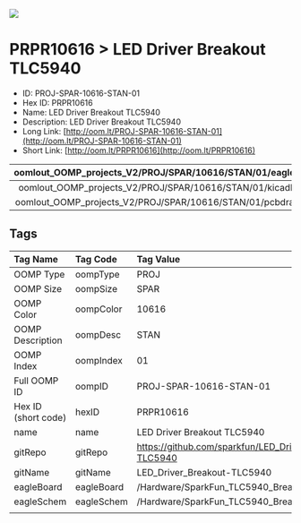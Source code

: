 


  
![][im]
# PRPR10616 > LED Driver Breakout TLC5940

- ID: PROJ-SPAR-10616-STAN-01
- Hex ID: PRPR10616
- Name: LED Driver Breakout TLC5940
- Description: LED Driver Breakout TLC5940
- Long Link: [http://oom.lt/PROJ-SPAR-10616-STAN-01](http://oom.lt/PROJ-SPAR-10616-STAN-01)
- Short Link: [http://oom.lt/PRPR10616](http://oom.lt/PRPR10616)
  

|oomlout_OOMP_projects_V2/PROJ/SPAR/10616/STAN/01/eagleImage.png|oomlout_OOMP_projects_V2/PROJ/SPAR/10616/STAN/01/eagleSchemImage.png|oomlout_OOMP_projects_V2/PROJ/SPAR/10616/STAN/01/kicadPcb3dFront.png|oomlout_OOMP_projects_V2/PROJ/SPAR/10616/STAN/01/kicadPcb3dBack.png|
| :---: | :---: | :---: | :---: |
|oomlout_OOMP_projects_V2/PROJ/SPAR/10616/STAN/01/kicadPcb3d.png|oomlout_OOMP_projects_V2/PROJ/SPAR/10616/STAN/01/bomBack.png|oomlout_OOMP_projects_V2/PROJ/SPAR/10616/STAN/01/bomFront.png|oomlout_OOMP_projects_V2/PROJ/SPAR/10616/STAN/01/pcbdraw.svg|
|oomlout_OOMP_projects_V2/PROJ/SPAR/10616/STAN/01/pcbdrawBack.svg||||

## Tags
  

|Tag Name|Tag Code|Tag Value|
| :--- | :--- | :--- |
|OOMP Type|oompType|PROJ|
|OOMP Size|oompSize|SPAR|
|OOMP Color|oompColor|10616|
|OOMP Description|oompDesc|STAN|
|OOMP Index|oompIndex|01|
|Full OOMP ID|oompID|PROJ-SPAR-10616-STAN-01|
|Hex ID (short code)|hexID|PRPR10616|
|name|name|LED Driver Breakout TLC5940|
|gitRepo|gitRepo|https://github.com/sparkfun/LED_Driver_Breakout-TLC5940|
|gitName|gitName|LED_Driver_Breakout-TLC5940|
|eagleBoard|eagleBoard|/Hardware/SparkFun_TLC5940_Breakout.brd|
|eagleSchem|eagleSchem|/Hardware/SparkFun_TLC5940_Breakout.sch|
||||



[im]: PROJ/SPAR/10616/STAN/01/kicadPcb3d_450.png
